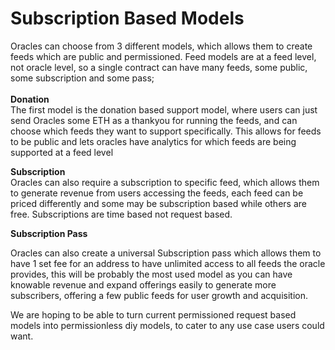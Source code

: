 # Subscription Based Models

Oracles can choose from 3 different models, which allows them to create feeds which are public and permissioned. Feed models are at a feed level, not oracle level, so a single contract can have many feeds, some public, some subscription and some pass; \
\
**Donation**\
The first model is the donation based support model, where users can just send Oracles some ETH as a thankyou for running the feeds, and can choose which feeds they want to support specifically. This allows for feeds to be public and lets oracles have analytics for which feeds are being supported at a feed level

**Subscription**\
Oracles can also require a subscription to specific feed, which allows them to generate revenue from users accessing the feeds, each feed can be priced differently and some may be subscription based while others are free. Subscriptions are time based not request based.

**Subscription Pass**

Oracles can also create a universal Subscription pass which allows them to have 1 set fee for an address to have unlimited access to all feeds the oracle provides, this will be probably the most used model as you can have knowable revenue and expand offerings easily to generate more subscribers, offering a few public feeds for user growth and acquisition.

We are hoping to be able to turn current permissioned request based models into permissionless diy models, to cater to any use case users could want.
